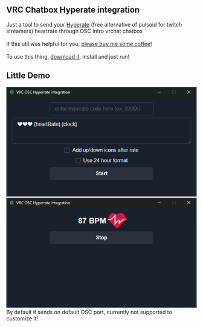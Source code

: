 VRC Chatbox Hyperate integration 
---
Just a tool to send your [Hyperate](https://hyperate.io/) (free alternative of pulsoid for twitch streamers) heartrate through OSC intro vrchat chatbox<br/><br/>
If this util was helpful for you, [please buy me some coffee](https://boosty.to/kotrik/donate)!\
\
To use this thing, [download it](https://github.com/kotrikD/vrc_hyperate_chatbox/releases/latest), install and just run!

Little Demo
---
![demo](./.github/demo_1.png)
![demo 2](./.github/demo_2.png)
\
By default it sends on default OSC port, currently not supported to customize it!